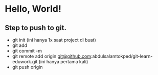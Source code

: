 # Hello, World!

## Step to push to git.
- git init (ini hanya 1x saat project di buat)
- git add <namafile>
- git commit -m <masukan-pesan>
- git remote add origin git@github.com:abdulsalamtokped/git-learn-eduwork.git (ini hanya pertama kali)
- git push origin <nama-branch>